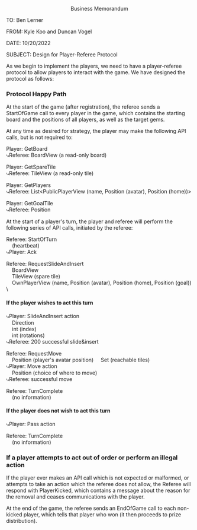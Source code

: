 <p style="text-align: center;">Business Memorandum</p>

TO: Ben Lerner

FROM: Kyle Koo and Duncan Vogel

DATE: 10/20/2022

SUBJECT: Design for Player-Referee Protocol

As we begin to implement the players, we need to have a player-referee protocol
to allow players to interact with the game. We have designed the protocol as follows:

### Protocol Happy Path

At the start of the game (after registration), the referee sends a StartOfGame call
to every player in the game, which contains the starting board and the positions of all
players, as well as the target gems.

At any time as desired for strategy, the player may make the following API calls, but is
not required to:

Player: GetBoard \
⤷Referee: BoardView (a read-only board)

Player: GetSpareTile \
⤷Referee: TileView (a read-only tile)

Player: GetPlayers \
⤷Referee: List<PublicPlayerView (name, Position (avatar), Position (home))>

Player: GetGoalTile \
⤷Referee: Position


At the start of a player's turn, the player and referee will perform the following
series of API calls, initiated by the referee:

Referee: StartOfTurn \
&nbsp;&nbsp;&nbsp;&nbsp;(heartbeat) \
⤷Player: Ack 

Referee: RequestSlideAndInsert \
&nbsp;&nbsp;&nbsp;&nbsp;BoardView \
&nbsp;&nbsp;&nbsp;&nbsp;TileView (spare tile) \
&nbsp;&nbsp;&nbsp;&nbsp;OwnPlayerView (name, Position (avatar), Position (home), Position (goal)) \

#### If the player wishes to act this turn
⤷Player: SlideAndInsert action \
&nbsp;&nbsp;&nbsp;&nbsp;Direction \
&nbsp;&nbsp;&nbsp;&nbsp;int (index) \
&nbsp;&nbsp;&nbsp;&nbsp;int (rotations) \
⤷Referee: 200 successful slide&insert 

Referee: RequestMove \
&nbsp;&nbsp;&nbsp;&nbsp;Position (player's avatar position)
&nbsp;&nbsp;&nbsp;&nbsp;Set<Position> (reachable tiles) \
⤷Player: Move action \
&nbsp;&nbsp;&nbsp;&nbsp;Position (choice of where to move) \
⤷Referee: successful move 

Referee: TurnComplete \
&nbsp;&nbsp;&nbsp;&nbsp;(no information)

#### If the player does not wish to act this turn
⤷Player: Pass action 

Referee: TurnComplete \
&nbsp;&nbsp;&nbsp;&nbsp;(no information)

### If a player attempts to act out of order or perform an illegal action
If the player ever makes an API call which is not expected or malformed, or attempts
to take an action which the referee does not allow, the Referee will respond with
PlayerKicked, which contains a message about the reason for the removal and ceases
communications with the player.

At the end of the game, the referee sends an EndOfGame call to each non-kicked player,
which tells that player who won (it then proceeds to prize distribution).


